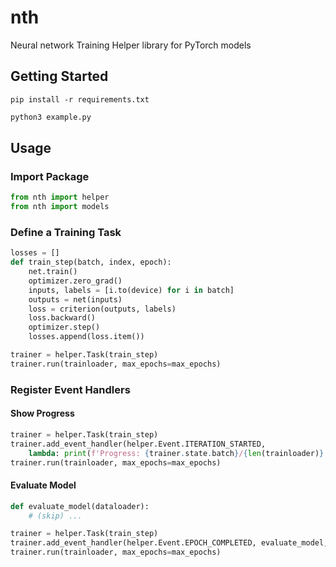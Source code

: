 # nth
Neural network Training Helper library for PyTorch models

## Getting Started

```shell
pip install -r requirements.txt
```

```python
python3 example.py
```

## Usage

### Import Package

```python
from nth import helper
from nth import models
```

### Define a Training Task

```python
losses = []
def train_step(batch, index, epoch):
    net.train()
    optimizer.zero_grad()
    inputs, labels = [i.to(device) for i in batch]
    outputs = net(inputs)
    loss = criterion(outputs, labels)
    loss.backward()
    optimizer.step()
    losses.append(loss.item())

trainer = helper.Task(train_step)
trainer.run(trainloader, max_epochs=max_epochs)
```

### Register Event Handlers

#### Show Progress

```python
trainer = helper.Task(train_step)
trainer.add_event_handler(helper.Event.ITERATION_STARTED,
    lambda: print(f'Progress: {trainer.state.batch}/{len(trainloader)}', end='\r'))
trainer.run(trainloader, max_epochs=max_epochs)
```

#### Evaluate Model

```python
def evaluate_model(dataloader):
    # (skip) ...

trainer = helper.Task(train_step)
trainer.add_event_handler(helper.Event.EPOCH_COMPLETED, evaluate_model, testloader)
trainer.run(trainloader, max_epochs=max_epochs)
```
